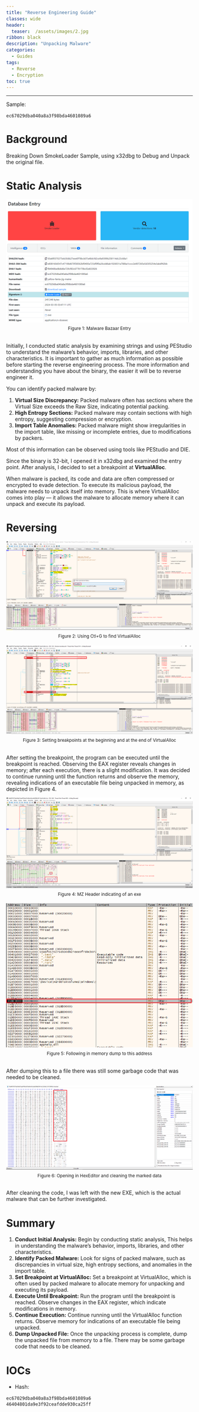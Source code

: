 ```yaml
---
title: "Reverse Engineering Guide"
classes: wide
header:
  teaser:  /assets/images/2.jpg
ribbon: black
description: "Unpacking Malware"
categories:
  - Guides
tags:
  - Reverse
  - Encryption
toc: true
---
```

---
Sample:
```
ec67029dba040a8a3f98bda4601089a6
```

# Background
Breaking Down SmokeLoader Sample, using x32dbg to Debug and Unpack the original file.
# Static Analysis
<div style="text-align: center;">
    <img src="/assets/images/ReverseEngineering_Guide_01/Smokeloader entry.PNG" alt="Screenshot1" />
    <br>
    <sub>Figure 1: Malware Bazaar Entry</sub>
</div>
<br>

Initially, I conducted static analysis by examining strings and using PEStudio to understand the malware’s behavior, imports, libraries, and other characteristics.
It is important to gather as much information as possible before starting the reverse engineering process. The more information and understanding you have about the binary, the easier it will be to reverse engineer it.


You can identify packed malware by:

<ol>
    <li><b>Virtual Size Discrepancy:</b> Packed malware often has sections where the Virtual Size exceeds the Raw Size, indicating potential packing.</li>
    <li><b>High Entropy Sections:</b> Packed malware may contain sections with high entropy, suggesting compression or encryption.</li>
    <li><b>Import Table Anomalies:</b> Packed malware might show irregularities in the import table, like missing or incomplete entries, due to modifications by packers.</li>
</ol>

Most of this information can be observed using tools like PEStudio and DIE.

Since the binary is 32-bit, I opened it in x32dbg and examined the entry point. After analysis, I decided to set a breakpoint at **VirtualAlloc**.

When malware is packed, its code and data are often compressed or encrypted to evade detection. To execute its malicious payload, the malware needs to unpack itself into memory. This is where VirtualAlloc comes into play — it allows the malware to allocate memory where it can unpack and execute its payload.


# Reversing

<div style="text-align: center;">
    <img src="/assets/images/ReverseEngineering_Guide_01/Ctr+G to bp on virtual alloc.PNG" alt="Screenshot1" />
    <br>
    <sub>Figure 2: Using Ctl+G to find VirtualAlloc</sub>
</div>
<br>

<div style="text-align: center;">
    <img src="/assets/images/ReverseEngineering_Guide_01/setting bp at the start and the end.PNG" alt="Screenshot1" />
    <br>
    <sub>Figure 3: Setting breakpoints at the beginning and at the end of VirtualAlloc</sub>
</div>
<br>

After setting the breakpoint, the program can be executed until the breakpoint is reached. Observing the EAX register reveals changes in memory; after each execution, there is a slight modification. It was decided to continue running until the function returns and observe the memory, revealing indications of an executable file being unpacked in memory, as depicted in Figure 4.

<div style="text-align: center;">
    <img src="/assets/images/ReverseEngineering_Guide_01/after pressing execute till return - bulding AEX.PNG" alt="Screenshot1" />
    <br>
    <sub>Figure 4: MZ Header indicating of an exe</sub>
</div>
<br>


<div style="text-align: center;">
    <img src="/assets/images/ReverseEngineering_Guide_01/Follow in memory.PNG" alt="Screenshot1" />
    <br>
    <sub>Figure 5: Following in memory dump to this address</sub>
</div>
<br>

After dumping this to a file there was still some garbage code that was needed to be cleaned.

<div style="text-align: center;">
    <img src="/assets/images/ReverseEngineering_Guide_01/opening in hex editor - need to clean whats before MZ.PNG" alt="Screenshot1" />
    <br>
    <sub>Figure 6: Opening in HexEditor and cleaning the marked data</sub>
</div>
<br>

After cleaning the code, I was left with the new EXE, which is the actual malware that can be further investigated.

# Summary

1. **Conduct Initial Analysis:** Begin by conducting static analysis, This helps in understanding the malware’s behavior, imports, libraries, and other characteristics.
2. **Identify Packed Malware:** Look for signs of packed malware, such as discrepancies in virtual size, high entropy sections, and anomalies in the import table.
3. **Set Breakpoint at VirtualAlloc:** Set a breakpoint at VirtualAlloc, which is often used by packed malware to allocate memory for unpacking and executing its payload.
4. **Execute Until Breakpoint:** Run the program until the breakpoint is reached. Observe changes in the EAX register, which indicate modifications in memory.
5. **Continue Execution:** Continue running until the VirtualAlloc function returns. Observe memory for indications of an executable file being unpacked.
6. **Dump Unpacked File:** Once the unpacking process is complete, dump the unpacked file from memory to a file. There may be some garbage code that needs to be cleaned.


# IOCs

- Hash:
```
ec67029dba040a8a3f98bda4601089a6
46404801da9e3f92ceafdde930ca25ff
```





